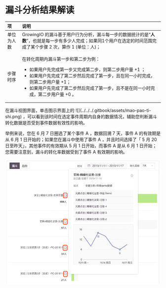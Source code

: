 # 漏斗分析结果解读

<table>
  <thead>
    <tr>
      <th style="text-align:left">&#x9879;</th>
      <th style="text-align:left">&#x8BF4;&#x660E;</th>
    </tr>
  </thead>
  <tbody>
    <tr>
      <td style="text-align:left">&#x5355;&#x4F4D;&#x4E3A;&#x4EBA;&#x6570;</td>
      <td style="text-align:left">GrowingIO &#x7684;&#x6F0F;&#x6597;&#x57FA;&#x4E8E;&#x7528;&#x6237;&#x884C;&#x4E3A;&#x5206;&#x6790;&#xFF0C;&#x6F0F;&#x6597;&#x6BCF;&#x4E00;&#x6B65;&#x7684;&#x6570;&#x636E;&#x7EDF;&#x8BA1;&#x7684;&#x662F;&#x201C;<b>&#x4EBA;&#x6570;</b>&#x201D;&#xFF0C;&#x4E5F;&#x5C31;&#x662F;&#x6BCF;&#x4E00;&#x6B65;&#x6709;&#x591A;&#x5C11;&#x4EBA;&#x5B8C;&#x6210;&#xFF1B;&#x5982;&#x679C;&#x540C;1&#x4E2A;&#x7528;&#x6237;&#x5728;&#x9009;&#x5B9A;&#x7684;&#x65F6;&#x95F4;&#x8303;&#x56F4;&#x5B8C;&#x6210;&#x4E86;&#x67D0;&#x4E2A;&#x6B65;&#x9AA4;
        2 &#x6B21;&#xFF0C;&#x7B97;&#x4F5C; 1 (&#x5355;&#x4F4D;&#xFF1A;&#x4EBA;)&#xFF1B;</td>
    </tr>
    <tr>
      <td style="text-align:left">&#x6B65;&#x9AA4;&#x65F6;&#x5E8F;</td>
      <td style="text-align:left">
        <p></p>
        <p>&#x5728;&#x8F6C;&#x5316;&#x5468;&#x671F;&#x5185;&#x6F0F;&#x6597;&#x7B2C;&#x4E00;&#x6B65;&#x548C;&#x7B2C;&#x4E8C;&#x6B65;&#x4E3A;&#x4F8B;&#xFF1A;</p>
        <ul>
          <li>&#x5982;&#x679C;&#x7528;&#x6237;&#x5148;&#x5B8C;&#x6210;&#x7B2C;&#x4E00;&#x6B65;&#x53C8;&#x5B8C;&#x6210;&#x7B2C;&#x4E8C;&#x6B65;&#xFF0C;&#x5219;&#x7B2C;&#x4E8C;&#x6B65;&#x7528;&#x6237;&#x91CF;
            +1 &#xFF1B;</li>
          <li>&#x5982;&#x679C;&#x7528;&#x6237;&#x5148;&#x5B8C;&#x6210;&#x4E86;&#x7B2C;&#x4E8C;&#x6B65;&#x7136;&#x540E;&#x5B8C;&#x6210;&#x4E86;&#x7B2C;&#x4E00;&#x6B65;&#xFF0C;&#x4E14;&#x5728;&#x540C;&#x4E00;&#x5C0F;&#x65F6;&#x5B8C;&#x6210;&#xFF0C;&#x5219;&#x7B2C;&#x4E8C;&#x6B65;&#x7528;&#x6237;&#x91CF;
            +1&#xFF1B;</li>
          <li>&#x5982;&#x679C;&#x7528;&#x6237;&#x5148;&#x5B8C;&#x6210;&#x4E86;&#x7B2C;&#x4E8C;&#x6B65;&#x7136;&#x540E;&#x5B8C;&#x6210;&#x4E86;&#x7B2C;&#x4E00;&#x6B65;&#xFF0C;&#x4E14;&#x4E0D;&#x662F;&#x5728;&#x540C;&#x4E00;&#x5C0F;&#x65F6;&#x5B8C;&#x6210;&#xFF0C;&#x7B2C;&#x4E8C;&#x6B65;&#x7528;&#x6237;&#x91CF;
            +0 &#x3002;</li>
        </ul>
      </td>
    </tr>
  </tbody>
</table>在漏斗视图界面，单击图示界面上的 ![](../../../.gitbook/assets/mao-pao-ti-shi.png) ，可以看到该时间在选定事件周期内自身的数据情况，辅助您判断漏斗转化数据是否受到事件数据有效性的影响。

举例来说，您在 6 月 7 日圈选了某个事件 A ，数据回溯 7 天，事件 A 的有效期是从 6 月 1 日开始的；如果您在漏斗中使用了事件 A ，并且时间选择了「 5 月 20 日至昨天」，其他事件的有效期从 5 月 1 日开始，而事件 A 是从 6 月 1 日开始；您需要注意到，漏斗的转化率数据受到了事件 A 有效期的影响。

![](../../../.gitbook/assets/image%20%28151%29.png)

